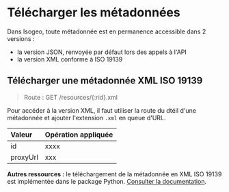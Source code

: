 # Télécharger les métadonnées

Dans Isogeo, toute métadonnée est en permanence accessible dans 2 versions :

- la version JSON, renvoyée par défaut lors des appels à l'API
- la version XML conforme à ISO 19139

## Télécharger une métadonnée XML ISO 19139

> Route : GET /resources/{:rid}.xml


Pour accéder à la version XML, il faut utiliser la route du dtéil d'une métadonnée et ajouter l'extension `.xml` en queue d'URL.


| Valeur | Opération appliquée |
| :--- | :--- |
| id| xxxx |
| proxyUrl| xxx |




**Autres ressources  :** le téléchargement de la métadonnée en XML ISO 19139 est implémentée dans le package Python. [Consulter la documentation](https://isogeo-api-pysdk.readthedocs.io/en/latest/usage.html#download-metadata-as-xml-iso-19139).